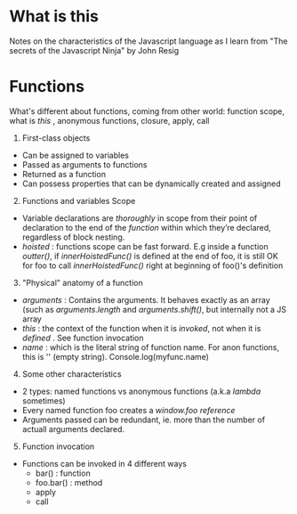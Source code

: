 What is this
===========

Notes on the characteristics of the Javascript language as I learn from "The secrets of the Javascript Ninja" by John Resig


Functions
===========
What's different about functions, coming from other world: function scope, what is *this* , anonymous functions, closure, apply, call

1. First-class objects
  - Can be assigned to variables
  - Passed as arguments to functions
  - Returned as a function
  - Can possess properties that can be dynamically created and assigned

2. Functions and variables Scope
  - Variable declarations are _thoroughly_ in scope from their point of declaration to the end of the *function* within which they’re declared, regardless of block nesting.
  - *hoisted* : functions scope can be fast forward. E.g inside a function *outter()*, if *innerHoistedFunc()* is defined at the end of foo, it is still OK for foo to call *innerHoistedFunc()* right at beginning of foo()'s definition

3. "Physical" anatomy of a function    
  - *arguments* : Contains the arguments. It behaves exactly as an array (such as *arguments.length* and *arguments.shift()*, but internally not a JS array
  - *this* : the context of the function when it is *invoked*, not when it is *defined* . See function invocation
  - *name* : which is the literal string of function name. For anon functions, this is '' (empty string). Console.log(myfunc.name)
   
    
4. Some other characteristics
  - 2 types: named functions vs anonymous functions (a.k.a *lambda* sometimes)
  - Every named function foo creates a *window.foo reference*
  - Arguments passed can be redundant, ie. more than the number of actuall arguments declared.


5. Function invocation
  - Functions can be invoked in 4 different ways
    - bar() : function
    - foo.bar() : method
    - apply
    - call

